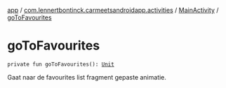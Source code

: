 [app](../../index.md) / [com.lennertbontinck.carmeetsandroidapp.activities](../index.md) / [MainActivity](index.md) / [goToFavourites](./go-to-favourites.md)

# goToFavourites

`private fun goToFavourites(): `[`Unit`](https://kotlinlang.org/api/latest/jvm/stdlib/kotlin/-unit/index.html)

Gaat naar de favourites list fragment gepaste animatie.

